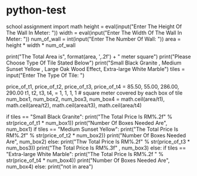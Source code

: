 # python-test
school assignment
import math
height = eval(input("Enter The Height Of The Wall In Meter: "))
width = eval(input("Enter The Width Of The  Wall In Meter: "))
num_of_wall = int(input("Enter The Number Of Wall: "))
area = height * width * num_of_wall

print("The Total Area is", format(area, ',.2f') + " meter square")
print("Please Choose Type Of Tile Stated Below")
print("Small Black Granite , Medium Sunset Yellow , Large Oak Wood Effect, Extra-large White Marble")
tiles = input("Enter The Type Of Tile: ")

price_of_t1, price_of_t2, price_of_t3, price_of_t4 = 85.50, 55.00, 286.00, 290.00
t1, t2, t3, t4, = 1, 1, 1, 1    # square meter covered by each box of tile
num_box1, num_box2, num_box3, num_box4 = math.ceil(area/t1), math.ceil(area/t2), math.ceil(area/t3), math.ceil(area/t4)

if tiles == "Small Black Granite":
    print("The Total Price Is RM%.2f" % str(price_of_t1 * num_box1))
    print("Number Of Boxes Needed Are", num_box1)
    if tiles == "Medium Sunset Yellow":
        print("The Total Price Is RM%.2f" % str(price_of_t2 * num_box2))
        print("Number Of Boxes Needed Are", num_box2)
    else:
        print("Thw Total Price Is RM%.2f" % str(price_of_t3 * num_bos3))
        print("The Total Price Is RM%.3f" , num_box3)
else:
   if tiles == "Extra-large White Marble":
         print("The Total Price Is RM%.2f " % str(price_of_t4 * num_box4))
         print("Number Of Boxes Needed Are", num_box4)
   else:
         print("not in area")
